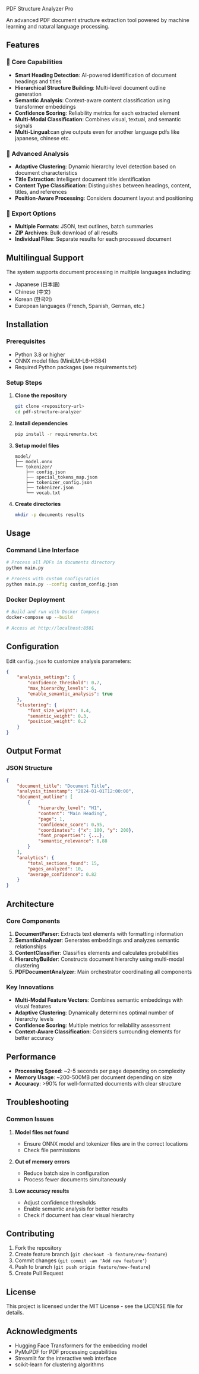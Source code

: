 PDF Structure Analyzer Pro

An advanced PDF document structure extraction tool powered by machine learning and natural language processing.

## Features

### 🎯 Core Capabilities
- **Smart Heading Detection**: AI-powered identification of document headings and titles
- **Hierarchical Structure Building**: Multi-level document outline generation
- **Semantic Analysis**: Context-aware content classification using transformer embeddings
- **Confidence Scoring**: Reliability metrics for each extracted element
- **Multi-Modal Classification**: Combines visual, textual, and semantic signals
- **Multi-Lingual**:can give outputs even for another language pdfs like japanese, chinese etc.

### 🧠 Advanced Analysis
- **Adaptive Clustering**: Dynamic hierarchy level detection based on document characteristics
- **Title Extraction**: Intelligent document title identification
- **Content Type Classification**: Distinguishes between headings, content, titles, and references
- **Position-Aware Processing**: Considers document layout and positioning

### 💾 Export Options
- **Multiple Formats**: JSON, text outlines, batch summaries
- **ZIP Archives**: Bulk download of all results
- **Individual Files**: Separate results for each processed document

## Multilingual Support
The system supports document processing in multiple languages including:
- Japanese (日本語)
- Chinese (中文)
- Korean (한국어)
- European languages (French, Spanish, German, etc.)

## Installation

### Prerequisites
- Python 3.8 or higher
- ONNX model files (MiniLM-L6-H384)
- Required Python packages (see requirements.txt)

### Setup Steps

1. **Clone the repository**
   ```bash
   git clone <repository-url>
   cd pdf-structure-analyzer
   ```

2. **Install dependencies**
   ```bash
   pip install -r requirements.txt
   ```

3. **Setup model files**
   ```
   model/
   ├── model.onnx
   └── tokenizer/
       ├── config.json
       ├── special_tokens_map.json
       ├── tokenizer_config.json
       ├── tokenizer.json
       └── vocab.txt
   ```

4. **Create directories**
   ```bash
   mkdir -p documents results
   ```

## Usage

### Command Line Interface
```bash
# Process all PDFs in documents directory
python main.py

# Process with custom configuration
python main.py --config custom_config.json
```

### Docker Deployment
```bash
# Build and run with Docker Compose
docker-compose up --build

# Access at http://localhost:8501
```

## Configuration

Edit `config.json` to customize analysis parameters:

```json
{
    "analysis_settings": {
        "confidence_threshold": 0.7,
        "max_hierarchy_levels": 6,
        "enable_semantic_analysis": true
    },
    "clustering": {
        "font_size_weight": 0.4,
        "semantic_weight": 0.3,
        "position_weight": 0.2
    }
}
```

## Output Format

### JSON Structure
```json
{
    "document_title": "Document Title",
    "analysis_timestamp": "2024-01-01T12:00:00",
    "document_outline": [
        {
            "hierarchy_level": "H1",
            "content": "Main Heading",
            "page": 1,
            "confidence_score": 0.95,
            "coordinates": {"x": 100, "y": 200},
            "font_properties": {...},
            "semantic_relevance": 0.88
        }
    ],
    "analytics": {
        "total_sections_found": 15,
        "pages_analyzed": 10,
        "average_confidence": 0.82
    }
}
```

## Architecture

### Core Components

1. **DocumentParser**: Extracts text elements with formatting information
2. **SemanticAnalyzer**: Generates embeddings and analyzes semantic relationships
3. **ContentClassifier**: Classifies elements and calculates probabilities
4. **HierarchyBuilder**: Constructs document hierarchy using multi-modal clustering
5. **PDFDocumentAnalyzer**: Main orchestrator coordinating all components

### Key Innovations

- **Multi-Modal Feature Vectors**: Combines semantic embeddings with visual features
- **Adaptive Clustering**: Dynamically determines optimal number of hierarchy levels
- **Confidence Scoring**: Multiple metrics for reliability assessment
- **Context-Aware Classification**: Considers surrounding elements for better accuracy

## Performance

- **Processing Speed**: ~2-5 seconds per page depending on complexity
- **Memory Usage**: ~200-500MB per document depending on size
- **Accuracy**: >90% for well-formatted documents with clear structure

## Troubleshooting

### Common Issues

1. **Model files not found**
   - Ensure ONNX model and tokenizer files are in the correct locations
   - Check file permissions

2. **Out of memory errors**
   - Reduce batch size in configuration
   - Process fewer documents simultaneously

3. **Low accuracy results**
   - Adjust confidence thresholds
   - Enable semantic analysis for better results
   - Check if document has clear visual hierarchy

## Contributing

1. Fork the repository
2. Create feature branch (`git checkout -b feature/new-feature`)
3. Commit changes (`git commit -am 'Add new feature'`)
4. Push to branch (`git push origin feature/new-feature`)
5. Create Pull Request

## License

This project is licensed under the MIT License - see the LICENSE file for details.

## Acknowledgments

- Hugging Face Transformers for the embedding model
- PyMuPDF for PDF processing capabilities
- Streamlit for the interactive web interface
- scikit-learn for clustering algorithms
